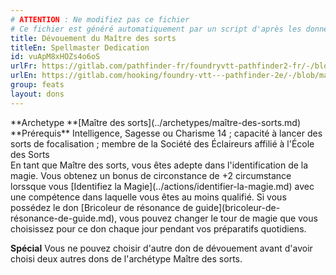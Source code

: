 ```yaml
---
# ATTENTION : Ne modifiez pas ce fichier
# Ce fichier est généré automatiquement par un script d'après les données du module Foundry VTT officiel et de sa traduction
title: Dévouement du Maître des sorts
titleEn: Spellmaster Dedication
id: vuApM8xHOZs4o6oS
urlFr: https://gitlab.com/pathfinder-fr/foundryvtt-pathfinder2-fr/-/blob/master/data/feats/vuApM8xHOZs4o6oS.htm
urlEn: https://gitlab.com/hooking/foundry-vtt---pathfinder-2e/-/blob/master/packs/data/feats.db/spellmaster-dedication.json
group: feats
layout: dons
---
```

<div>**Archetype **[Maître des sorts](../archetypes/maître-des-sorts.md)</div>
<div><span>**Prérequis** Intelligence, Sagesse ou Charisme 14 ; capacité à lancer des sorts de focalisation ; membre de la Société des Éclaireurs affilié à l'École des Sorts  
</div>
En tant que Maître des sorts, vous êtes adepte dans l'identification de la magie. Vous obtenez un bonus de circonstance de +2 circumstance lorssque vous [Identifiez la Magie](../actions/identifier-la-magie.md) avec une compétence dans laquelle vous êtes au moins qualifié. Si vous possédez le don [Bricoleur de résonance de guide](bricoleur-de-résonance-de-guide.md), vous pouvez changer le tour de magie que vous choisissez pour ce don chaque jour pendant vos préparatifs quotidiens.

**Spécial** Vous ne pouvez choisir d'autre don de dévouement avant d'avoir choisi deux autres dons de l'archétype Maître des sorts. 


